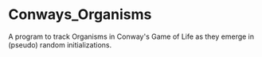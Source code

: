# Conways_Organisms
A program to track Organisms in Conway's Game of Life as they emerge in (pseudo) random initializations.
